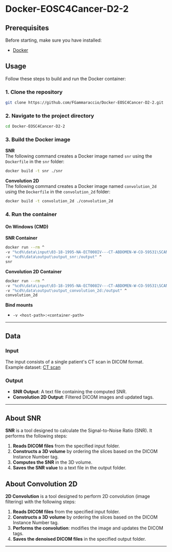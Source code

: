 # Docker-EOSC4Cancer-D2-2

## Prerequisites
Before starting, make sure you have installed:  
- [Docker](https://www.docker.com/)  

## Usage
Follow these steps to build and run the Docker container:

### 1. **Clone the repository**
   ```sh
   git clone https://github.com/FGammaraccio/Docker-EOSC4Cancer-D2-2.git
   ```

### 2. **Navigate to the project directory**
   ```sh
   cd Docker-EOSC4Cancer-D2-2
   ```

### 3. **Build the Docker image**
   **SNR**  
   The following command creates a Docker image named `snr` using the `Dockerfile` in the `snr` folder:
   ```sh
   docker build -t snr ./snr
   ```
   **Convolution 2D**    
   The following command creates a Docker image named `convolution_2d` using the `Dockerfile` in the `convolution_2d` folder:
   ```sh
   docker build -t convolution_2d ./convolution_2d
   ```

### 4. **Run the container**
#### On Windows (CMD)
   **SNR Container**  
   ```sh
   docker run --rm ^
  -v "%cd%\data\input\03-18-1995-NA-ECT008IV---CT-ABDOMEN-W-CO-59531\SCANS\2\DICOM:/input" ^
  -v "%cd%\data\output\output_snr:/output" ^
  snr
   ```
   **Convolution 2D Container**  
   ```sh
   docker run --rm ^
  -v "%cd%\data\input\03-18-1995-NA-ECT008IV---CT-ABDOMEN-W-CO-59531\SCANS\2\DICOM:/input" ^
  -v "%cd%\data\output\output_convolution_2d:/output" ^
  convolution_2d
   ```
   **Bind mounts**  
   - `-v <host-path>:<container-path>` 


---

## Data

### Input
The input consists of a single patient's CT scan in DICOM format.  
Example dataset: [CT scan](https://xnat.health-ri.nl/app/action/DisplayItemAction/search_element/xnat%3ActSessionData/search_field/xnat%3ActSessionData.ID/search_value/BMIAXNAT_E87500/popup/false/project/eosc4cancer_tcga_coad)

### Output
- **SNR Output**: A text file containing the computed SNR.
- **Convolution 2D Output**: Filtered DICOM images and updated tags.

---

## About SNR 
**SNR** is a tool designed to calculate the Signal-to-Noise Ratio (SNR). It performs the following steps:

1. **Reads DICOM files** from the specified input folder.
2. **Constructs a 3D volume** by ordering the slices based on the DICOM Instance Number tag.
3. **Computes the SNR** in the 3D volume.
4. **Saves the SNR value** to a text file in the output folder.

## About Convolution 2D
**2D Convolution** is a tool designed to perform 2D convolution (image filtering) with the following steps:

1. **Reads DICOM files** from the specified input folder.
2. **Constructs a 3D volume** by ordering the slices based on the DICOM Instance Number tag.
3. **Performs the convolution**: modifies the image and updates the DICOM tags.
4. **Saves the denoised DICOM files** in the specified output folder.

---



